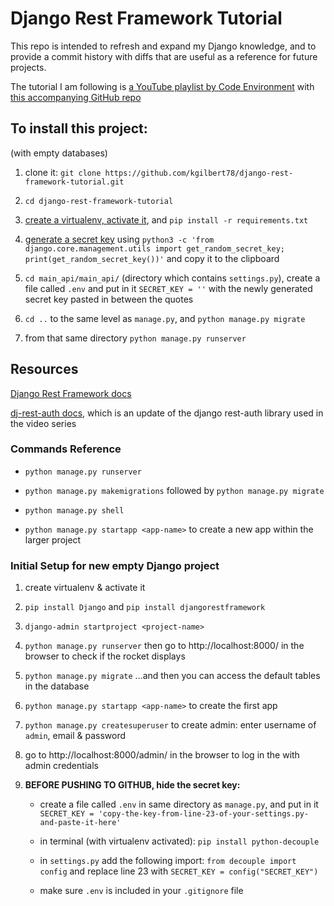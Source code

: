# Django Rest Framework Tutorial

This repo is intended to refresh and expand my Django knowledge, and to provide a commit history with diffs that are useful as a reference for future projects.

The tutorial I am following is [a YouTube playlist by Code Environment](https://www.youtube.com/playlist?list=PLmDLs7JbXWNjr5vyJhfGu69sowgIUl8z5) with [this accompanying GitHub repo](https://github.com/CodeEnvironment/django-rest-framework-code)

## To install this project:

(with empty databases)

1. clone it: `git clone https://github.com/kgilbert78/django-rest-framework-tutorial.git`

2. `cd django-rest-framework-tutorial`

3. [create a virtualenv, activate it](https://www.youtube.com/watch?v=N5vscPTWKOk), and `pip install -r requirements.txt`

4. [generate a secret key](https://www.educative.io/answers/how-to-generate-a-django-secretkey) using `python3 -c 'from django.core.management.utils import get_random_secret_key; print(get_random_secret_key())'` and copy it to the clipboard

5. `cd main_api/main_api/` (directory which contains `settings.py`), create a file called `.env` and put in it `SECRET_KEY = ''` with the newly generated secret key pasted in between the quotes

6. `cd ..` to the same level as `manage.py`, and `python manage.py migrate`

7. from that same directory `python manage.py runserver`

## Resources

[Django Rest Framework docs](https://www.django-rest-framework.org/)

[dj-rest-auth docs](https://dj-rest-auth.readthedocs.io/en/latest/index.html), which is an update of the django rest-auth library used in the video series

### Commands Reference

- `python manage.py runserver`

- `python manage.py makemigrations` followed by `python manage.py migrate`

- `python manage.py shell`

- `python manage.py startapp <app-name>` to create a new app within the larger project

### Initial Setup for new empty Django project

1. create virtualenv & activate it

2. `pip install Django` and `pip install djangorestframework`

3. `django-admin startproject <project-name>`

4. `python manage.py runserver` then go to http://localhost:8000/ in the browser to check if the rocket displays

5. `python manage.py migrate` ...and then you can access the default tables in the database

6. `python manage.py startapp <app-name>` to create the first app

7. `python manage.py createsuperuser` to create admin: enter username of `admin`, email & password

8. go to http://localhost:8000/admin/ in the browser to log in the with admin credentials

9. **BEFORE PUSHING TO GITHUB, hide the secret key:**

   - create a file called `.env` in same directory as `manage.py`, and put in it `SECRET_KEY = 'copy-the-key-from-line-23-of-your-settings.py-and-paste-it-here'`

   - in terminal (with virtualenv activated): `pip install python-decouple`

   - in `settings.py` add the following import: `from decouple import config` and replace line 23 with `SECRET_KEY = config("SECRET_KEY")`

   - make sure `.env` is included in your `.gitignore` file
